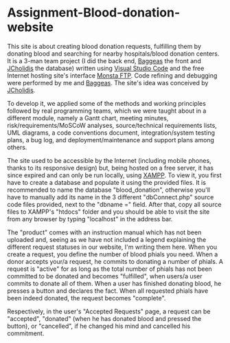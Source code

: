 # Assignment-Blood-donation-website

This site is about creating blood donation requests, fulfilling them by donating blood and searching for nearby hospitals/blood donation centers. It is a 3-man team project (I did the back end, [Baggeas](https://github.com/Baggeas) the front and [JCholidis](https://github.com/JCholidis) the database) written using [Visual Studio Code](https://code.visualstudio.com/) and the free Internet hosting site's interface [Monsta FTP](https://www.monstaftp.com/). Code refining and debugging were performed by me and [Baggeas](https://github.com/Baggeas). The site's idea was conceived by [JCholidis](https://github.com/JCholidis).

To develop it, we applied some of the methods and working principles followed by real programming teams, which we were taught about in a different module, namely a Gantt chart, meeting minutes, risk/requirements/MoSCoW analyses, source/technical requirements lists, UML diagrams, a code conventions document, integration/system testing plans, a bug log, and deployment/maintenance and support plans among others.

The site used to be accessible by the Internet (including mobile phones, thanks to its responsive design) but, being hosted on a free server, it has since expired and can only be run locally, using [XAMPP](https://www.apachefriends.org/download.html). To view it, you first have to create a database and populate it using the provided files. It is recommended to name the database "blood_donation", otherwise you'll have to manually add its name in the 3 different "dbConnect.php" source code files provided, next to the "dbname =" field. After that, copy all source files to XAMPP's "htdocs" folder and you should be able to visit the site from any browser by typing "localhost" in the address bar.

The "product" comes with an instruction manual which has not been uploaded and, seeing as we have not included a legend explaining the different request statuses in our website, I'm writing them here. When you create a request, you define the number of blood phials you need. When a donor accepts your/a request, he commits to donating a number of phials. A request is "active" for as long as the total number of phials has not been committed to be donated and becomes "fulfilled", when users/a user commits to donate all of them. When a user has finished donating blood, he presses a button and declares the fact. When all requested phials have been indeed donated, the request becomes "complete".

Respectively, in the user's "Accepted Requests" page, a request can be "accepted", "donated" (when he has donated blood and pressed the button), or "cancelled", if he changed his mind and cancelled his commitment.
